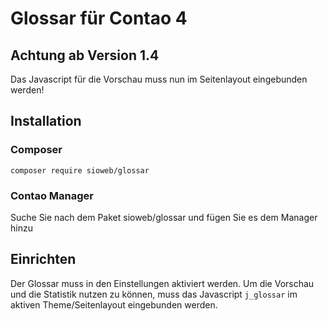 # Glossar für Contao 4

## Achtung ab Version 1.4

Das Javascript für die Vorschau muss nun im Seitenlayout eingebunden werden!

## Installation

### Composer

```
composer require sioweb/glossar
```

### Contao Manager

Suche Sie nach dem Paket sioweb/glossar und fügen Sie es dem Manager hinzu

## Einrichten

Der Glossar muss in den Einstellungen aktiviert werden. Um die Vorschau und die Statistik nutzen zu können, muss das Javascript `j_glossar` im aktiven Theme/Seitenlayout eingebunden werden.
